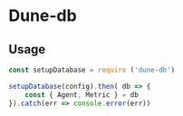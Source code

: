# Dune-db

## Usage

``` js
const setupDatabase = require ('dune-db')

setupDatabase(config).then( db => {
    const { Agent, Metric } = db 
}).catch(err => console.error(err))
```
